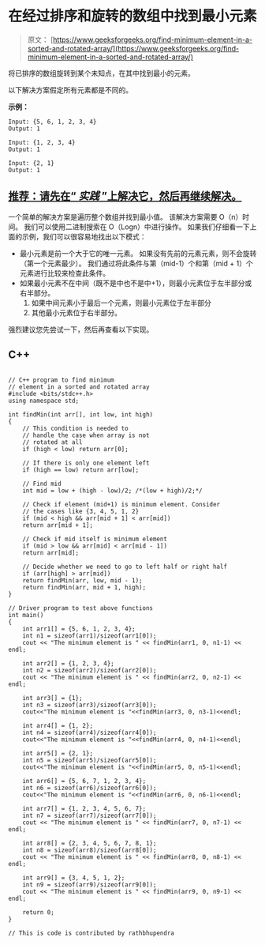 # 在经过排序和旋转的数组中找到最小元素

> 原文： [https://www.geeksforgeeks.org/find-minimum-element-in-a-sorted-and-rotated-array/](https://www.geeksforgeeks.org/find-minimum-element-in-a-sorted-and-rotated-array/)

将已排序的数组旋转到某个未知点，在其中找到最小的元素。

以下解决方案假定所有元素都是不同的。

**示例：**

```
Input: {5, 6, 1, 2, 3, 4}
Output: 1

Input: {1, 2, 3, 4}
Output: 1

Input: {2, 1}
Output: 1
```

## [推荐：请先在“ ***<u>实践</u>*** ”上解决它，然后再继续解决。](https://practice.geeksforgeeks.org/problems/minimum-element-in-a-sorted-and-rotated-array/0)

一个简单的解决方案是遍历整个数组并找到最小值。 该解决方案需要 O（n）时间。
我们可以使用二进制搜索在 O（Logn）中进行操作。 如果我们仔细看一下上面的示例，我们可以很容易地找出以下模式：

*   最小元素是前一个大于它的唯一元素。 如果没有先前的元素元素，则不会旋转（第一个元素最少）。 我们通过将此条件与第（mid-1）个和第（mid + 1）个元素进行比较来检查此条件。
*   如果最小元素不在中间（既不是中也不是中+1），则最小元素位于左半部分或右半部分。
    1.  如果中间元素小于最后一个元素，则最小元素位于左半部分
    2.  其他最小元素位于右半部分。

强烈建议您先尝试一下，然后再查看以下实现。

## C++ 

```

// C++ program to find minimum  
// element in a sorted and rotated array  
#include <bits/stdc++.h> 
using namespace std; 

int findMin(int arr[], int low, int high)  
{  
    // This condition is needed to  
    // handle the case when array is not  
    // rotated at all  
    if (high < low) return arr[0];  

    // If there is only one element left  
    if (high == low) return arr[low];  

    // Find mid  
    int mid = low + (high - low)/2; /*(low + high)/2;*/

    // Check if element (mid+1) is minimum element. Consider  
    // the cases like {3, 4, 5, 1, 2}  
    if (mid < high && arr[mid + 1] < arr[mid])  
    return arr[mid + 1];  

    // Check if mid itself is minimum element  
    if (mid > low && arr[mid] < arr[mid - 1])  
    return arr[mid];  

    // Decide whether we need to go to left half or right half  
    if (arr[high] > arr[mid])  
    return findMin(arr, low, mid - 1);  
    return findMin(arr, mid + 1, high);  
}  

// Driver program to test above functions  
int main()  
{  
    int arr1[] = {5, 6, 1, 2, 3, 4};  
    int n1 = sizeof(arr1)/sizeof(arr1[0]);  
    cout << "The minimum element is " << findMin(arr1, 0, n1-1) << endl;  

    int arr2[] = {1, 2, 3, 4};  
    int n2 = sizeof(arr2)/sizeof(arr2[0]);  
    cout << "The minimum element is " << findMin(arr2, 0, n2-1) << endl;  

    int arr3[] = {1};  
    int n3 = sizeof(arr3)/sizeof(arr3[0]);  
    cout<<"The minimum element is "<<findMin(arr3, 0, n3-1)<<endl;  

    int arr4[] = {1, 2};  
    int n4 = sizeof(arr4)/sizeof(arr4[0]);  
    cout<<"The minimum element is "<<findMin(arr4, 0, n4-1)<<endl;  

    int arr5[] = {2, 1};  
    int n5 = sizeof(arr5)/sizeof(arr5[0]);  
    cout<<"The minimum element is "<<findMin(arr5, 0, n5-1)<<endl;  

    int arr6[] = {5, 6, 7, 1, 2, 3, 4};  
    int n6 = sizeof(arr6)/sizeof(arr6[0]);  
    cout<<"The minimum element is "<<findMin(arr6, 0, n6-1)<<endl;  

    int arr7[] = {1, 2, 3, 4, 5, 6, 7};  
    int n7 = sizeof(arr7)/sizeof(arr7[0]);  
    cout << "The minimum element is " << findMin(arr7, 0, n7-1) << endl;  

    int arr8[] = {2, 3, 4, 5, 6, 7, 8, 1};  
    int n8 = sizeof(arr8)/sizeof(arr8[0]);  
    cout << "The minimum element is " << findMin(arr8, 0, n8-1) << endl;  

    int arr9[] = {3, 4, 5, 1, 2};  
    int n9 = sizeof(arr9)/sizeof(arr9[0]);  
    cout << "The minimum element is " << findMin(arr9, 0, n9-1) << endl;  

    return 0;  
}  

// This is code is contributed by rathbhupendra 

```